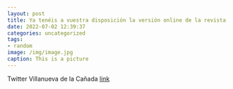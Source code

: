 ```yaml
---
layout: post
title: Ya tenéis a vuestra disposición la versión online de la revista municipal "Villanueva al día" de julio. Os avanzamos en ella la...
date: 2022-07-02 12:39:37
categories: uncategorized
tags:
- random
image: /img/image.jpg
caption: This is a picture
---
```

Twitter Villanueva de la Cañada [link](https://twitter.com/AytoVDLCanada/status/1542823086738767872)
